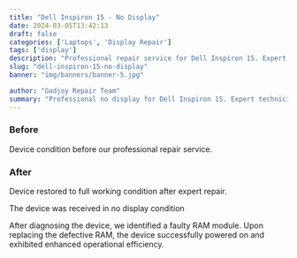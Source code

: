 ```yaml
---
title: "Dell Inspiron 15 - No Display"
date: 2024-03-05T13:42:13
draft: false
categories: ['Laptops', 'Display Repair']
tags: ['display']
description: "Professional repair service for Dell Inspiron 15. Expert diagnosis and quality repairs in Bangalore."
slug: "dell-inspiron-15-no-display"
banner: "img/banners/banner-5.jpg"

author: "Gadjoy Repair Team"
summary: "Professional no display for Dell Inspiron 15. Expert technicians, quality parts, warranty included."
---
```


### Before

Device condition before our professional repair service.

### After

Device restored to full working condition after expert repair.

The device was received in no display condition

After diagnosing the device, we identified a faulty RAM module. Upon replacing the defective RAM, the device successfully powered on and exhibited enhanced operational efficiency.